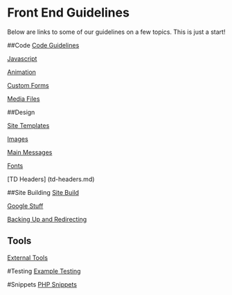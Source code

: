 # Front End Guidelines 

Below are links to some of our guidelines on a few topics. This is just a start!

##Code
[Code Guidelines](code-guidelines.md)

[Javascript](javascript.md)

[Animation](animation.md)

[Custom Forms](custom-form.md)

[Media Files](media-files.md)

##Design

[Site Templates](site-templates.md)

[Images](images.md)

[Main Messages](main-message.md)

[Fonts](fonts.md)

[TD Headers] (td-headers.md)

##Site Building
[Site Build](site-build.md)

[Google Stuff](google-stuff.md)

[Backing Up and Redirecting](backup-redirecting.md)

## Tools 
[External Tools](external-tools.md)

#Testing
[Example Testing](example-testing.md)

#Snippets 
[PHP Snippets](php-code-snippets.md)
